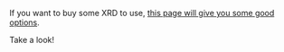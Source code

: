 If you want to buy some XRD to use, [this page will give you some good options](https://www.radixdlt.com/token).

Take a look!